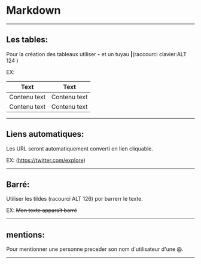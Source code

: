 # Markdown

---------------------------------------------------------------------------
## Les tables: 

Pour la création des tableaux utiliser **-** et un tuyau **|**(raccourci clavier:ALT 124 )

EX:

Text            |    Text
----------------|---------------
Contenu text    |Contenu text
Contenu text    |Contenu text

---------------------------------------------------------------------------


## Liens automatiques:

Les URL seront automatiquement converti en lien cliquable.

EX: (https://twitter.com/explore)

---------------------------------------------------------------------------

## Barré:

Utiliser les tildes (racourci ALT 126) por barrerr le texte.

EX: ~~Mon texte apparaît barré~~

---------------------------------------------------------------------------

## mentions:

Pour mentionner une personne preceder son nom d'utilisateur d'une @.

---------------------------------------------------------------------------

 











                                     

